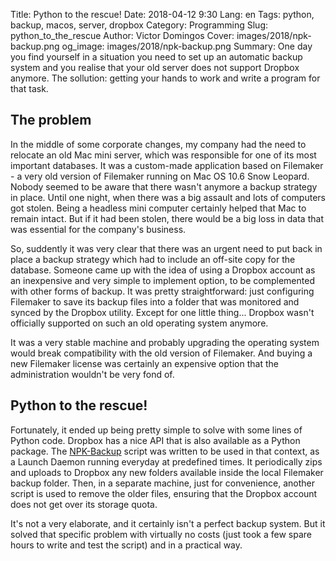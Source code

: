 Title: Python to the rescue!
Date: 2018-04-12 9:30
Lang: en
Tags: python, backup, macos, server, dropbox
Category: Programming
Slug: python_to_the_rescue
Author: Victor Domingos
Cover: images/2018/npk-backup.png
og_image: images/2018/npk-backup.png
Summary: One day you find yourself in a situation you need to set up an automatic backup system and you realise that your old server does not support Dropbox anymore. The sollution: getting your hands to work and write a program for that task.

## The problem
In the middle of some corporate changes, my company had the need to relocate an old Mac mini server, which was responsible for one of its most important databases. It was a custom-made application based on Filemaker - a very old version of Filemaker running on Mac OS 10.6 Snow Leopard. Nobody seemed to be aware that there wasn't anymore a backup strategy in place. Until one night, when there was a big assault and lots of computers got stolen. Being a headless mini computer certainly helped that Mac to remain intact. But if it had been stolen, there would be a big loss in data that was essential for the company's business. 

So, suddently it was very clear that there was an urgent need to put back in place a backup strategy which had to include an off-site copy for the database. Someone came up with the idea of using a Dropbox account as an inexpensive and very simple to implement option, to be complemented with other forms of backup. It was pretty straightforward: just configuring Filemaker to save its backup files into a folder that was monitored and synced by the Dropbox utility. Except for one little thing... Dropbox wasn't officially supported on such an old operating system anymore. 

It was a very stable machine and probably upgrading the operating system would break compatibility with the old version of Filemaker. And buying a new Filemaker license was certainly an expensive option that the administration wouldn't be very fond of. 

## Python to the rescue!

Fortunately, it ended up being pretty simple to solve with some lines of Python code. Dropbox has a nice API that is also available as a Python package. The [NPK-Backup](http://bit.ly/NPK-Backup) script was written to be used in that context, as a Launch Daemon running everyday at predefined times. It periodically zips and uploads to Dropbox any new folders available inside the local Filemaker backup folder. Then, in a separate machine, just for convenience, another script is used to remove the older files, ensuring that the Dropbox account does not get over its storage quota.

It's not a very elaborate, and it certainly isn't a perfect backup system. But it solved that specific problem with virtually no costs (just took a few spare hours to write and test the script) and in a practical way. 
